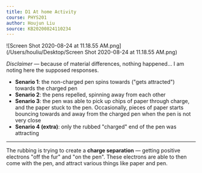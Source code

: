 ```yaml
---
title: D1 At home Activity
course: PHYS201
author: Houjun Liu
source: KB20200824110234
---
```



![Screen Shot 2020-08-24 at 11.18.55 AM.png](/Users/houliu/Desktop/Screen Shot 2020-08-24 at 11.18.55 AM.png)

*Disclaimer* — because of material differences, nothing happened… I am noting here the supposed responses.

- **Senario 1**: the non-charged pen spins towards ("gets attracted") towards the charged pen
- **Senario 2**: the pens repelled, spinning away from each other
- **Senario 3**: the pen was able to pick up chips of paper through charge, and the paper stuck to the pen. Occasionally, pieces of paper starts bouncing towards and away from the charged pen when the pen is not very close
- **Senario 4 (extra)**: only the rubbed "charged" end of the pen was attracting

***

The rubbing is trying to create a **charge separation** — getting positive electrons "off the fur" and "on the pen". These electrons are able to then come with the pen, and attract various things like paper and pen. 